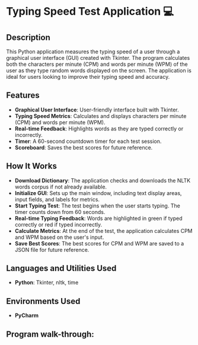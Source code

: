 <h1>Typing Speed Test Application 💻</h1>

<h2>Description</h2>
This Python application measures the typing speed of a user through a graphical user interface (GUI) created with Tkinter. The program calculates both the characters per minute (CPM) and words per minute (WPM) of the user as they type random words displayed on the screen. The application is ideal for users looking to improve their typing speed and accuracy.
<br />

<h2>Features</h2>

 - <b>Graphical User Interface</b>: User-friendly interface built with Tkinter.
 - <b>Typing Speed Metrics</b>: Calculates and displays characters per minute (CPM) and words per minute (WPM).
 - <b>Real-time Feedback</b>: Highlights words as they are typed correctly or incorrectly.
 - <b>Timer</b>: A 60-second countdown timer for each test session.
 - <b>Scoreboard</b>: Saves the best scores for future reference.

<h2>How It Works</h2>

 - <b>Download Dictionary</b>: The application checks and downloads the NLTK words corpus if not already available.
 - <b>Initialize GUI</b>: Sets up the main window, including text display areas, input fields, and labels for metrics.
 - <b>Start Typing Test</b>: The test begins when the user starts typing. The timer counts down from 60 seconds.
 - <b>Real-time Typing Feedback</b>: Words are highlighted in green if typed correctly or red if typed incorrectly.
 - <b>Calculate Metrics</b>: At the end of the test, the application calculates CPM and WPM based on the user's input.
 - <b>Save Best Scores</b>: The best scores for CPM and WPM are saved to a JSON file for future reference.

<h2>Languages and Utilities Used</h2>

- <b>Python</b>: Tkinter, nltk, time


<h2>Environments Used </h2>

- <b>PyCharm</b>

<h2>Program walk-through:</h2>

